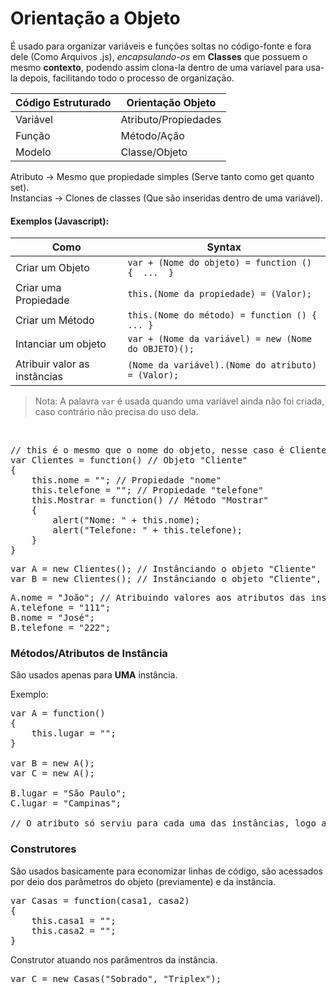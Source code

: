 # Orientação a Objeto

É usado para organizar variáveis e funções soltas no código-fonte e fora dele (Como Arquivos .js), *encapsulando-os* em **Classes** que possuem o mesmo **contexto**, podendo assim clona-la dentro de uma varíavel para usa-la depois, facilitando todo o processo de organização.

Código Estruturado | Orientação Objeto
--- | ---
Variável | Atributo/Propiedades
Função | Método/Ação
Modelo | Classe/Objeto

Atributo -> Mesmo que propiedade simples (Serve tanto como get quanto set).<br>
Instancias -> Clones de classes (Que são inseridas dentro de uma variável).<br>

#### Exemplos (Javascript):

Como | Syntax
--- | ---
Criar um Objeto | `var + (Nome do objeto) = function () {  ...  }` 
Criar uma Propiedade | `this.(Nome da propiedade) = (Valor);` 
Criar um Método | `this.(Nome do método) = function () { ... }` 
Intanciar um objeto | `var + (Nome da variável) = new (Nome do OBJETO)();` 
Atribuir valor as instâncias | `(Nome da variável).(Nome do atributo) = (Valor);`

> Nota: A palavra `var` é usada quando uma variável ainda não foi criada, caso contrário não precisa do uso dela.

<br>
<pre>
// this é o mesmo que o nome do objeto, nesse caso é Clientes.
var Clientes = function() // Objeto "Cliente"
{
    this.nome = ""; // Propiedade "nome"
    this.telefone = ""; // Propiedade "telefone"
    this.Mostrar = function() // Método "Mostrar"
    {
        alert("Nome: " + this.nome);
        alert("Telefone: " + this.telefone);
    }
}
</pre>

<pre>
var A = new Clientes(); // Instânciando o objeto "Cliente"
var B = new Clientes(); // Instânciando o objeto "Cliente", numa variável diferente
</pre>

<pre>
A.nome = "João"; // Atribuindo valores aos atributos das instâncias
A.telefone = "111";
B.nome = "José";
B.telefone = "222";
</pre>

### Métodos/Atributos de Instância
São usados apenas para **UMA** instância.<br>

Exemplo:
<pre>
var A = function()
{
    this.lugar = "";
}

var B = new A();
var C = new A();

B.lugar = "São Paulo";
C.lugar = "Campinas";

// O atributo só serviu para cada uma das instâncias, logo atributo de instância
</pre>

<!-- 
### Métodos/Atributos de Classe

São usados quando precisa de algum atributo/metódo que vai englobar **TODAS** as instâncias.<br>

Exemplo:
<pre>
var A = function()
{
    this.lugar = "";
}
</pre> 
-->

### Construtores

São usados basicamente para economizar linhas de código, são acessados por deio dos parâmetros do objeto (previamente) e da instância.
<pre>
var Casas = function(casa1, casa2)
{
    this.casa1 = "";
    this.casa2 = "";
}
</pre>

Construtor atuando nos parâmentros da instância.

<pre>
var C = new Casas("Sobrado", "Triplex");
</pre>
